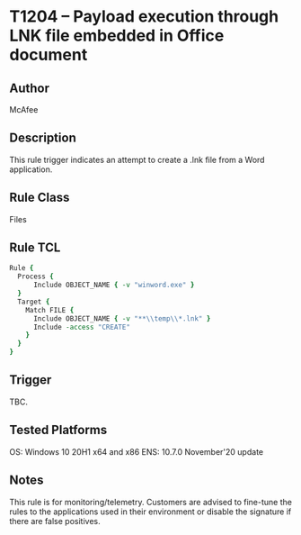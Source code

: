 # T1204 – Payload execution through LNK file embedded in Office document

## Author
McAfee

## Description
This rule trigger indicates an attempt to create a .lnk file from a Word application.   

## Rule Class 
Files

## Rule TCL
```tcl
Rule {
  Process {
      Include OBJECT_NAME { -v "winword.exe" }
  }
  Target {
    Match FILE {
      Include OBJECT_NAME { -v "**\\temp\\*.lnk" }
      Include -access "CREATE"
    }
  }
}
```

## Trigger
TBC.

## Tested Platforms
OS: Windows 10 20H1 x64 and x86
ENS: 10.7.0 November'20 update

## Notes
This rule is for monitoring/telemetry. Customers are advised to fine-tune the rules to the applications used in their environment or disable the signature if there are false positives.
